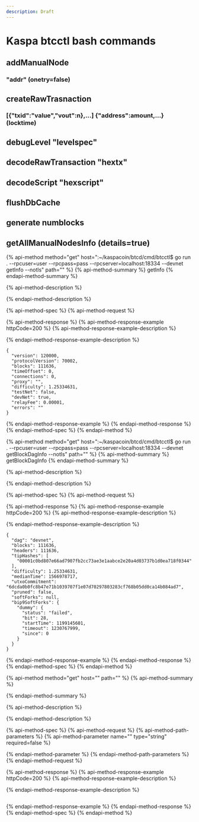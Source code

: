 ```yaml
---
description: Draft
---
```


# Kaspa btcctl bash commands

## addManualNode

###  "addr" \(onetry=false\)

## createRawTrasnaction

### \[{"txid":"value","vout":n},...\] {"address":amount,...} \(locktime\)



## debugLevel "levelspec"

## decodeRawTransaction "hextx"

## decodeScript "hexscript"

## flushDbCache

## generate numblocks

## getAllManualNodesInfo \(details=true\)

{% api-method method="get" host=":~/kaspacoin/btcd/cmd/btcctl$ go run . --rpcuser=user --rpcpass=pass --rpcserver=localhost:18334 --devnet getInfo --notls" path="" %}
{% api-method-summary %}
getInfo
{% endapi-method-summary %}

{% api-method-description %}

{% endapi-method-description %}

{% api-method-spec %}
{% api-method-request %}

{% api-method-response %}
{% api-method-response-example httpCode=200 %}
{% api-method-response-example-description %}

{% endapi-method-response-example-description %}

```
{
  "version": 120000,
  "protocolVersion": 70002,
  "blocks": 111636,
  "timeOffset": 0,
  "connections": 0,
  "proxy": "",
  "difficulty": 1.25334631,
  "testNet": false,
  "devNet": true,
  "relayFee": 0.00001,
  "errors": ""
}

```
{% endapi-method-response-example %}
{% endapi-method-response %}
{% endapi-method-spec %}
{% endapi-method %}

{% api-method method="get" host=":~/kaspacoin/btcd/cmd/btcctl$ go run . --rpcuser=user --rpcpass=pass --rpcserver=localhost:18334 --devnet getBlockDagInfo --notls" path="" %}
{% api-method-summary %}
getBlockDagInfo
{% endapi-method-summary %}

{% api-method-description %}

{% endapi-method-description %}

{% api-method-spec %}
{% api-method-request %}

{% api-method-response %}
{% api-method-response-example httpCode=200 %}
{% api-method-response-example-description %}

{% endapi-method-response-example-description %}

```
{
  "dag": "devnet",
  "blocks": 111636,
  "headers": 111636,
  "tipHashes": [
    "00001c0bd807e66ad7907fb2cc73ae3e1aabce2e20a4d03737b1d0ea718f0344"
  ],
  "difficulty": 1.25334631,
  "medianTime": 1566978717,
  "utxoCommitment": "6dcda0b0fc8b47e71b1039707f1e07d70297803283cf768b05dd0ca14b084ad7",
  "pruned": false,
  "softForks": null,
  "bip9SoftForks": {
    "dummy": {
      "status": "failed",
      "bit": 28,
      "startTime": 1199145601,
      "timeout": 1230767999,
      "since": 0
    }
  }
}

```
{% endapi-method-response-example %}
{% endapi-method-response %}
{% endapi-method-spec %}
{% endapi-method %}

{% api-method method="get" host="" path="" %}
{% api-method-summary %}

{% endapi-method-summary %}

{% api-method-description %}

{% endapi-method-description %}

{% api-method-spec %}
{% api-method-request %}
{% api-method-path-parameters %}
{% api-method-parameter name="" type="string" required=false %}

{% endapi-method-parameter %}
{% endapi-method-path-parameters %}
{% endapi-method-request %}

{% api-method-response %}
{% api-method-response-example httpCode=200 %}
{% api-method-response-example-description %}

{% endapi-method-response-example-description %}

```

```
{% endapi-method-response-example %}
{% endapi-method-response %}
{% endapi-method-spec %}
{% endapi-method %}

